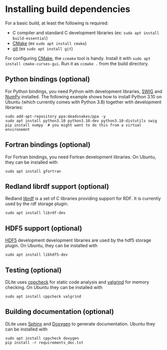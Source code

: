 Installing build dependencies
=============================
For a basic build, at least the following is required:
- C compiler and standard C development libraries (ex: `sudo apt install build-essential`)
- [CMake] (ex `sudo apt install cmake`)
- [git] (ex `sudo apt install git`)

For configuring [CMake], the `ccmake` tool is handy.  Install it with `sudo apt install cmake-curses-gui`.  Run it as `ccmake .` from the build directory.


Python bindings (optional)
--------------------------
For Python bindings, you need Python with development libraries, [SWIG] and [NumPy] installed.
The following example shows how to install Python 3.10 on Ubuntu (which currently comes with Python 3.8) together with development libraries:

    sudo add-apt-repository ppa:deadsnakes/ppa -y
    sudo apt install python3.10 python3.10-dev python3.10-distutils swig
    pip install numpy  # you might want to do this from a virtual environemnt


Fortran bindings (optional)
---------------------------
For Fortran bindings, you need Fortran development libraries.
On Ubuntu, they can be installed with

    sudo apt install gfortran


Redland librdf support (optional)
---------------------------------
Redland [librdf] is a set of C libraries providing support for RDF.
It is currently used by the rdf storage plugin.

    sudo apt install librdf-dev


HDF5 support (optional)
-----------------------
[HDF5] development development libraries are used by the hdf5 storage plugin.
On Ubuntu, they can be installed with

    sudo apt install libhdf5-dev


Testing (optional)
------------------
DLite uses [cppcheck] for static code analysis and [valgrind] for memory checking.
On Ubuntu they can be installed with

    sudo apt install cppcheck valgrind


Building documentation (optional)
---------------------------------
DLite uses [Sphinx] and [Doxygen] to generate documentation.
Ubuntu they can be installed with

    sudo apt install cppcheck doxygen
    pip install -r requirements_doc.txt


[git]: https://git-scm.com/
[CMake]: https://cmake.org/
[NumPy]: https://pypi.org/project/numpy/
[SWIG]: https://www.swig.org/
[HDF5]: https://support.hdfgroup.org/HDF5/
[librdf]: https://librdf.org/
[cppcheck]: http://cppcheck.sourceforge.net/
[Doxygen]: http://www.doxygen.org/
[Sphinx]: https://www.sphinx-doc.org/
[valgrind]: http://valgrind.org/
